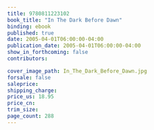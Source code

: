 ```yaml
---
title: 9780811223102
book_title: "In The Dark Before Dawn"
binding: ebook
published: true
date: 2005-04-01T06:00:00-04:00
publication_date: 2005-04-01T06:00:00-04:00
show_in_forthcoming: false
contributors:

cover_image_path: In_The_Dark_Before_Dawn.jpg
forsale: false
saleprice:
shipping_charge:
price_us: 18.95
price_cn:
trim_size:
page_count: 288
---
```


